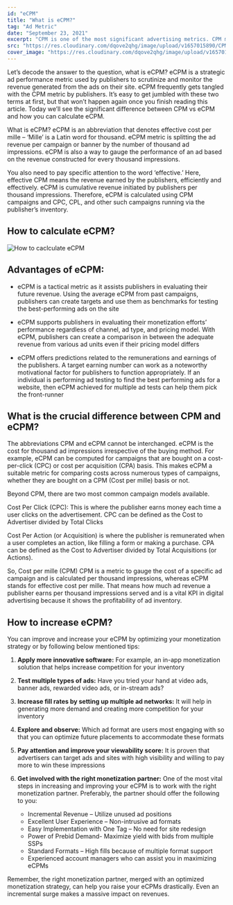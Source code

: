 ```yaml
---
id: "eCPM"
title: "What is eCPM?"
tag: "Ad Metric"
date: "September 23, 2021"
excerpt: "CPM is one of the most significant advertising metrics. CPM means cost per mille, i.e. the cost per thousand impressions. Simply it means the cost..."
src: "https://res.cloudinary.com/dqove2qhg/image/upload/v1657015890/CPM%20Calculators/eCPM_lmjy9s.jpg"
cover_image: "https://res.cloudinary.com/dqove2qhg/image/upload/v1657015890/CPM%20Calculators/eCPM_lmjy9s.jpg"
---
```


Let’s decode the answer to the question, what is eCPM? eCPM is a strategic ad performance metric used by publishers to scrutinize and monitor the revenue generated from the ads on their site. eCPM frequently gets tangled with the CPM metric by publishers. It’s easy to get jumbled with these two terms at first, but that won’t happen again once you finish reading this article. Today we’ll see the significant difference between CPM vs eCPM and how you can calculate eCPM.

What is eCPM? eCPM is an abbreviation that denotes effective cost per mille – ‘Mille’ is a Latin word for thousand. eCPM metric is splitting the ad revenue per campaign or banner by the number of thousand ad impressions. eCPM is also a way to gauge the performance of an ad based on the revenue constructed for every thousand impressions.

You also need to pay specific attention to the word ‘effective.’ Here, effective CPM means the revenue earned by the publishers, efficiently and effectively. eCPM is cumulative revenue initiated by publishers per thousand impressions. Therefore, eCPM is calculated using CPM campaigns and CPC, CPL, and other such campaigns running via the publisher’s inventory.

## How to calculate eCPM?

![How to caclculate eCPM ](https://res.cloudinary.com/dqove2qhg/image/upload/v1657098145/CPM%20Calculators/ecpm-formula_ohxtgy.jpg)

## Advantages of eCPM:

- eCPM is a tactical metric as it assists publishers in evaluating their future revenue. Using the average eCPM from past campaigns, publishers can create targets and use them as benchmarks for testing the best-performing ads on the site

- eCPM supports publishers in evaluating their monetization efforts’ performance regardless of channel, ad type, and pricing model. With eCPM, publishers can create a comparison in between the adequate revenue from various ad units even if their pricing model differs

- eCPM offers predictions related to the remunerations and earnings of the publishers. A target earning number can work as a noteworthy motivational factor for publishers to function appropriately. If an individual is performing ad testing to find the best performing ads for a website, then eCPM achieved for multiple ad tests can help them pick the front-runner

## What is the crucial difference between CPM and eCPM?

The abbreviations CPM and eCPM cannot be interchanged. eCPM is the cost for thousand ad impressions irrespective of the buying method. For example, eCPM can be computed for campaigns that are bought on a cost-per-click (CPC) or cost per acquisition (CPA) basis. This makes eCPM a suitable metric for comparing costs across numerous types of campaigns, whether they are bought on a CPM (Cost per mille) basis or not.

Beyond CPM, there are two most common campaign models available.

Cost Per Click (CPC): This is where the publisher earns money each time a user clicks on the advertisement. CPC can be defined as the Cost to Advertiser divided by Total Clicks

Cost Per Action (or Acquisition) is where the publisher is remunerated when a user completes an action, like filling a form or making a purchase. CPA can be defined as the Cost to Advertiser divided by Total Acquisitions (or Actions).

So, Cost per mille (CPM) CPM is a metric to gauge the cost of a specific ad campaign and is calculated per thousand impressions, whereas eCPM stands for effective cost per mille. That means how much ad revenue a publisher earns per thousand impressions served and is a vital KPI in digital advertising because it shows the profitability of ad inventory.

## How to increase eCPM?

You can improve and increase your eCPM by optimizing your monetization strategy or by following below mentioned tips:

1.  **Apply more innovative software:** For example, an in-app monetization solution that helps increase competition for your inventory
2.  **Test multiple types of ads:** Have you tried your hand at video ads, banner ads, rewarded video ads, or in-stream ads?
3.  **Increase fill rates by setting up multiple ad networks:** It will help in generating more demand and creating more competition for your inventory
4.  **Explore and observe:** Which ad format are users most engaging with so that you can optimize future placements to accommodate these formats
5.  **Pay attention and improve your viewability score:** It is proven that advertisers can target ads and sites with high visibility and willing to pay more to win these impressions
6.  **Get involved with the right monetization partner:** One of the most vital steps in increasing and improving your eCPM is to work with the right monetization partner. Preferably, the partner should offer the following to you:

    - Incremental Revenue – Utilize unused ad positions
    - Excellent User Experience – Non-intrusive ad formats
    - Easy Implementation with One Tag – No need for site redesign
    - Power of Prebid Demand- Maximize yield with bids from multiple SSPs
    - Standard Formats – High fills because of multiple format support
    - Experienced account managers who can assist you in maximizing eCPMs

Remember, the right monetization partner, merged with an optimized monetization strategy, can help you raise your eCPMs drastically. Even an incremental surge makes a massive impact on revenues.
